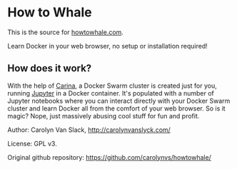 # How to Whale

This is the source for [howtowhale.com](https://howtowhale.com/).

Learn Docker in your web browser, no setup or installation required!

## How does it work?

With the help of [Carina](https://getcarina.com/), a Docker Swarm cluster is created just for you, running [Jupyter](http://jupyter.org/) in a Docker container. It's populated with a number of Jupyter notebooks where you can interact directly with your Docker Swarm cluster and learn Docker all from the comfort of your web browser. So is it magic? Nope, just massively abusing cool stuff for fun and profit.

Author: Carolyn Van Slack, http://carolynvanslyck.com/

License: GPL v3.

Original github repository: https://github.com/carolynvs/howtowhale/
